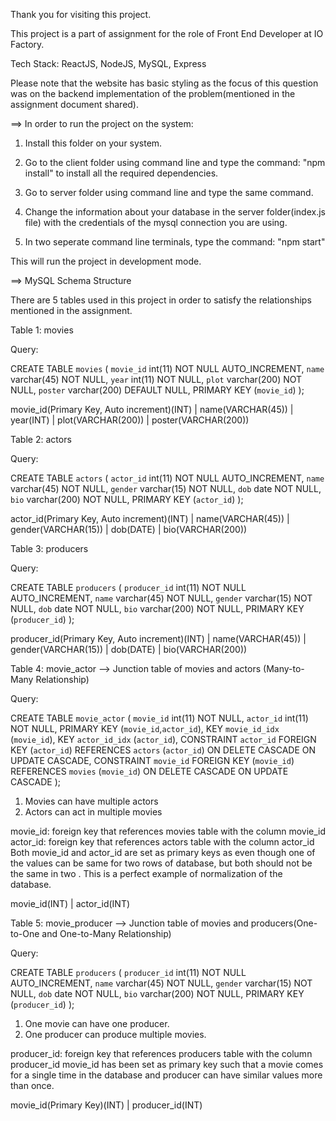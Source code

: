 Thank you for visiting this project.

This project is a part of assignment for the role of Front End Developer at IO Factory.

Tech Stack: ReactJS, NodeJS, MySQL, Express

Please note that the website has basic styling as the focus of this question was on the backend implementation of the problem(mentioned in the assignment document shared).

==> In order to run the project on the system:

1. Install this folder on your system.

2. Go to the client folder using command line and type the command: 
        "npm install"
   to install all the required dependencies.

3. Go to server folder using command line and type the same command.

4. Change the information about your database in the server folder(index.js file) with the credentials of the mysql connection you are using.

5. In two seperate command line terminals, type the command: 
        "npm start"

This will run the project in development mode.

==> MySQL Schema Structure

There are 5 tables used in this project in order to satisfy the relationships mentioned in the assignment. 

Table 1: movies

Query:

CREATE TABLE `movies` (
  `movie_id` int(11) NOT NULL AUTO_INCREMENT,
  `name` varchar(45) NOT NULL,
  `year` int(11) NOT NULL,
  `plot` varchar(200) NOT NULL,
  `poster` varchar(200) DEFAULT NULL,
  PRIMARY KEY (`movie_id`)
);

movie_id(Primary Key, Auto increment)(INT)  |  name(VARCHAR(45))  | year(INT)  | plot(VARCHAR(200))  | poster(VARCHAR(200))

Table 2: actors

Query: 

CREATE TABLE `actors` (
  `actor_id` int(11) NOT NULL AUTO_INCREMENT,
  `name` varchar(45) NOT NULL,
  `gender` varchar(15) NOT NULL,
  `dob` date NOT NULL,
  `bio` varchar(200) NOT NULL,
  PRIMARY KEY (`actor_id`)
);

actor_id(Primary Key, Auto increment)(INT)  |  name(VARCHAR(45))  |  gender(VARCHAR(15))  |  dob(DATE)  |  bio(VARCHAR(200))

Table 3: producers

Query:

CREATE TABLE `producers` (
  `producer_id` int(11) NOT NULL AUTO_INCREMENT,
  `name` varchar(45) NOT NULL,
  `gender` varchar(15) NOT NULL,
  `dob` date NOT NULL,
  `bio` varchar(200) NOT NULL,
  PRIMARY KEY (`producer_id`)
);

producer_id(Primary Key, Auto increment)(INT)  |  name(VARCHAR(45))  |  gender(VARCHAR(15))  |  dob(DATE)  |  bio(VARCHAR(200))

Table 4: movie_actor --> Junction table of movies and actors (Many-to-Many Relationship)

Query:

CREATE TABLE `movie_actor` (
  `movie_id` int(11) NOT NULL,
  `actor_id` int(11) NOT NULL,
  PRIMARY KEY (`movie_id`,`actor_id`),
  KEY `movie_id_idx` (`movie_id`),
  KEY `actor_id_idx` (`actor_id`),
  CONSTRAINT `actor_id` FOREIGN KEY (`actor_id`) REFERENCES `actors` (`actor_id`) ON DELETE CASCADE ON UPDATE CASCADE,
  CONSTRAINT `movie_id` FOREIGN KEY (`movie_id`) REFERENCES `movies` (`movie_id`) ON DELETE CASCADE ON UPDATE CASCADE
);

1. Movies can have multiple actors
2. Actors can act in multiple movies

movie_id: foreign key that references movies table with the column movie_id
actor_id: foreign key that references actors table with the column actor_id
Both movie_id and actor_id are set as primary keys as even though one of the values can be same for two rows of database, but both should not be the same in two . This is a perfect example of normalization of the database.  

movie_id(INT)  |  actor_id(INT)

Table 5: movie_producer --> Junction table of movies and producers(One-to-One and One-to-Many Relationship)

Query:

CREATE TABLE `producers` (
  `producer_id` int(11) NOT NULL AUTO_INCREMENT,
  `name` varchar(45) NOT NULL,
  `gender` varchar(15) NOT NULL,
  `dob` date NOT NULL,
  `bio` varchar(200) NOT NULL,
  PRIMARY KEY (`producer_id`)
);

1. One movie can have one producer.
2. One producer can produce multiple movies.

producer_id: foreign key that references producers table with the column producer_id
movie_id has been set as primary key such that a movie comes for a single time in the database and producer can have similar values more than once.

movie_id(Primary Key)(INT)  |  producer_id(INT)